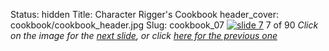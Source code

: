 Status: hidden
Title: Character Rigger's Cookbook
header_cover: cookbook/cookbook_header.jpg
Slug: cookbook_07
[![slide 7](https://dl.dropboxusercontent.com/u/2977490/presentations/cookbook/img7.jpg)](cookbook_08)
7 of 90
_Click on the image for the [next slide](cookbook_08), or click [here for the previous one](cookbook_06)_

